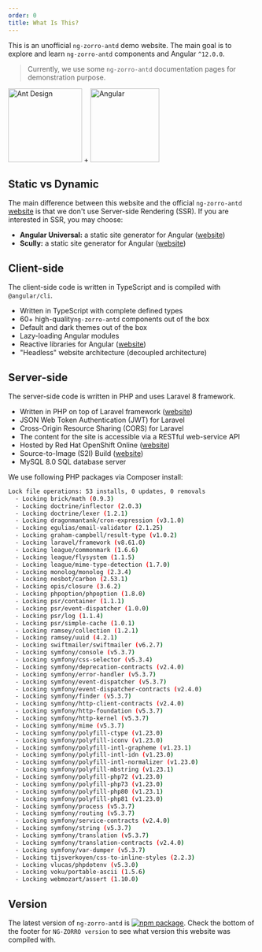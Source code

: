 ```yaml
---
order: 0
title: What Is This?
---
```


This is an unofficial `ng-zorro-antd` demo website. The main goal is to explore and learn `ng-zorro-antd` components and Angular `^12.0.0`.

> Currently, we use some `ng-zorro-antd` documentation pages for demonstration purpose.

<div class="pic-plus">
  <img alt="Ant Design" width="150" height="150" src="https://img.alicdn.com/tfs/TB1g.mWZAL0gK0jSZFtXXXQCXXa-200-200.svg">
  <span>+</span>
  <img alt="Angular" width="140" height="150" src="https://img.alicdn.com/tfs/TB1Z0PywTtYBeNjy1XdXXXXyVXa-186-200.svg">
</div>

## Static vs Dynamic

The main difference between this website and the official `ng-zorro-antd` [website](https://ng.ant.design/docs/introduce/en) is that we don't use Server-side Rendering (SSR). If you are interested in SSR, you may choose:

- **Angular Universal:** a static site generator for Angular ([website](https://github.com/angular/universal))
- **Scully:** a static site generator for Angular ([website](https://github.com/scullyio/scully))

## Client-side

The client-side code is written in TypeScript and is compiled with `@angular/cli`.

- Written in TypeScript with complete defined types
- 60+ high-quality`ng-zorro-antd` components out of the box
- Default and dark themes out of the box
- Lazy-loading Angular modules
- Reactive libraries for Angular ([website](https://github.com/ngrx/platform))
- "Headless" website architecture (decoupled architecture)

## Server-side

The server-side code is written in PHP and uses Laravel 8 framework.

- Written in PHP on top of Laravel framework ([website](https://github.com/laravel/framework))
- JSON Web Token Authentication (JWT) for Laravel
- Cross-Origin Resource Sharing (CORS) for Laravel
- The content for the site is accessible via a RESTful web-service API
- Hosted by Red Hat OpenShift Online ([website](https://www.openshift.com/products/online/))
- Source-to-Image (S2I) Build ([website](https://docs.openshift.com/container-platform/3.11/architecture/core_concepts/builds_and_image_streams.html#source-build))
- MySQL 8.0 SQL database server

We use following PHP packages via Composer install:

```bash
Lock file operations: 53 installs, 0 updates, 0 removals
  - Locking brick/math (0.9.3)
  - Locking doctrine/inflector (2.0.3)
  - Locking doctrine/lexer (1.2.1)
  - Locking dragonmantank/cron-expression (v3.1.0)
  - Locking egulias/email-validator (2.1.25)
  - Locking graham-campbell/result-type (v1.0.2)
  - Locking laravel/framework (v8.61.0)
  - Locking league/commonmark (1.6.6)
  - Locking league/flysystem (1.1.5)
  - Locking league/mime-type-detection (1.7.0)
  - Locking monolog/monolog (2.3.4)
  - Locking nesbot/carbon (2.53.1)
  - Locking opis/closure (3.6.2)
  - Locking phpoption/phpoption (1.8.0)
  - Locking psr/container (1.1.1)
  - Locking psr/event-dispatcher (1.0.0)
  - Locking psr/log (1.1.4)
  - Locking psr/simple-cache (1.0.1)
  - Locking ramsey/collection (1.2.1)
  - Locking ramsey/uuid (4.2.1)
  - Locking swiftmailer/swiftmailer (v6.2.7)
  - Locking symfony/console (v5.3.7)
  - Locking symfony/css-selector (v5.3.4)
  - Locking symfony/deprecation-contracts (v2.4.0)
  - Locking symfony/error-handler (v5.3.7)
  - Locking symfony/event-dispatcher (v5.3.7)
  - Locking symfony/event-dispatcher-contracts (v2.4.0)
  - Locking symfony/finder (v5.3.7)
  - Locking symfony/http-client-contracts (v2.4.0)
  - Locking symfony/http-foundation (v5.3.7)
  - Locking symfony/http-kernel (v5.3.7)
  - Locking symfony/mime (v5.3.7)
  - Locking symfony/polyfill-ctype (v1.23.0)
  - Locking symfony/polyfill-iconv (v1.23.0)
  - Locking symfony/polyfill-intl-grapheme (v1.23.1)
  - Locking symfony/polyfill-intl-idn (v1.23.0)
  - Locking symfony/polyfill-intl-normalizer (v1.23.0)
  - Locking symfony/polyfill-mbstring (v1.23.1)
  - Locking symfony/polyfill-php72 (v1.23.0)
  - Locking symfony/polyfill-php73 (v1.23.0)
  - Locking symfony/polyfill-php80 (v1.23.1)
  - Locking symfony/polyfill-php81 (v1.23.0)
  - Locking symfony/process (v5.3.7)
  - Locking symfony/routing (v5.3.7)
  - Locking symfony/service-contracts (v2.4.0)
  - Locking symfony/string (v5.3.7)
  - Locking symfony/translation (v5.3.7)
  - Locking symfony/translation-contracts (v2.4.0)
  - Locking symfony/var-dumper (v5.3.7)
  - Locking tijsverkoyen/css-to-inline-styles (2.2.3)
  - Locking vlucas/phpdotenv (v5.3.0)
  - Locking voku/portable-ascii (1.5.6)
  - Locking webmozart/assert (1.10.0)
```

## Version

The latest version of `ng-zorro-antd` is [![npm package](https://img.shields.io/npm/v/ng-zorro-antd.svg?style=flat-square)](https://www.npmjs.org/package/ng-zorro-antd). Check the bottom of the footer for `NG-ZORRO version` to see what version this website was compiled with.
